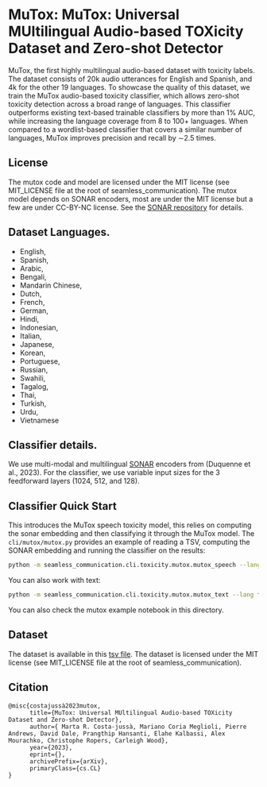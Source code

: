 # MuTox: MuTox: Universal MUltilingual Audio-based TOXicity Dataset and Zero-shot Detector

MuTox, the first highly multilingual audio-based dataset with toxicity labels.
The dataset consists of 20k audio utterances for English and Spanish, and 4k for
the other 19 languages. To showcase the quality of this dataset, we train the
MuTox audio-based toxicity classifier, which allows zero-shot toxicity detection
across a broad range of languages. This classifier outperforms existing
text-based trainable classifiers by more than 1% AUC, while increasing the
language coverage from 8 to 100+ languages. When compared to a wordlist-based
classifier that covers a similar number of languages, MuTox improves precision
and recall by ∼2.5 times.

## License

The mutox code and model are licensed under the MIT license (see MIT_LICENSE
file at the root of seamless_communication). The mutox model depends on SONAR
encoders, most are under the MIT license but a few are under CC-BY-NC license.
See the [SONAR repository](https://github.com/facebookresearch/SONAR) for
details.

## Dataset Languages.

- English,
- Spanish,
- Arabic,
- Bengali,
- Mandarin Chinese,
- Dutch,
- French,
- German,
- Hindi,
- Indonesian,
- Italian,
- Japanese,
- Korean,
- Portuguese,
- Russian,
- Swahili,
- Tagalog,
- Thai,
- Turkish,
- Urdu,
- Vietnamese

## Classifier details.

We use multi-modal and multilingual
[SONAR](https://github.com/facebookresearch/SONAR) encoders from (Duquenne et
al., 2023). For the classifier, we use variable input sizes for the 3
feedforward layers (1024, 512, and 128).

## Classifier Quick Start

This introduces the MuTox speech toxicity model, this relies on computing the
sonar embedding and then classifying it through the MuTox model. The
`cli/mutox/mutox.py` provides an example of reading a TSV, computing the SONAR
embedding and running the classifier on the results:

```bash
python -m seamless_communication.cli.toxicity.mutox.mutox_speech --lang fra --audio_column ref_tgt_audio /checkpoint/bokai/seamless/toxity_mitigation/exps_v5/joined_etox/fleurs/s2t/en-xx/fra.tsv /tmp/tesmortt.tsv
```

You can also work with text:

```bash
python -m seamless_communication.cli.toxicity.mutox.mutox_text --lang fra_Latn sentences.txt
```

You can also check the mutox example notebook in this directory.

## Dataset

The dataset is available in this [tsv file](https://dl.fbaipublicfiles.com/seamless/datasets/mutox.tsv). The dataset is licensed under the MIT license (see MIT_LICENSE
file at the root of seamless_communication).

## Citation

```bitex
@misc{costajussà2023mutox,
      title={MuTox: Universal MUltilingual Audio-based TOXicity Dataset and Zero-shot Detector},
      author={ Marta R. Costa-jussà, Mariano Coria Meglioli, Pierre Andrews, David Dale, Prangthip Hansanti, Elahe Kalbassi, Alex Mourachko, Christophe Ropers, Carleigh Wood},
      year={2023},
      eprint={},
      archivePrefix={arXiv},
      primaryClass={cs.CL}
}
```
